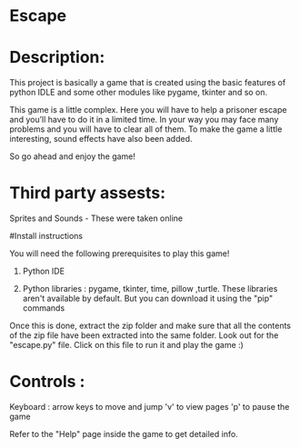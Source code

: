 # Escape 

# Description: 

This project is basically a game that is created using the basic features of python IDLE and some other modules like pygame, tkinter and so on.

This game is a little complex. Here you will have to help a prisoner escape and you’ll have to do it in a limited time. In your way you may face many problems and you will have to clear all of them. To make the game a little interesting, sound effects have also been added. 

So go ahead and enjoy the game! 

# Third party assests:

Sprites and Sounds - These were taken online 

#Install instructions

You will need the following prerequisites to play this game!

1. Python IDE 

2. Python libraries : pygame, tkinter, time, pillow ,turtle. These libraries aren't available by default. But you can download it using the "pip" commands

Once this is done, extract the zip folder and make sure that all the contents of the zip file have been extracted into the same folder. Look out for the "escape.py" file. Click on this file to run it and play the game :)

# Controls :

Keyboard : arrow keys to move and jump
'v' to view pages
'p' to pause the game

Refer to the "Help" page inside the game to get detailed info.


